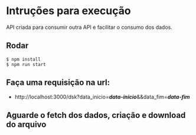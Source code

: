 # Intruções para execução

API criada para consumir outra API e facilitar o consumo dos dados.

## Rodar
```shell
$ npm install
$ npm run start
```
## Faça uma requisição na url:
- http://localhost:3000/dsk?data_inicio=**_data-inicio_**&&data_fim=**_data-fim_**
## Aguarde o fetch dos dados, criação e download do arquivo